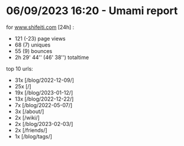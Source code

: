 # 06/09/2023 16:20 - Umami report
for www.shifeiti.com [24h] :

 - 121 (-23) page views
 - 68 (7) uniques
 - 55 (9) bounces
 - 2h 29' 44'' (46' 38'') totaltime


top 10 urls:
 - 31x [/blog/2022-12-09/]
 - 25x [/]
 - 19x [/blog/2023-01-12/]
 - 13x [/blog/2022-12-22/]
 - 7x [/blog/2022-05-07/]
 - 3x [/about/]
 - 2x [/wiki/]
 - 2x [/blog/2023-02-03/]
 - 2x [/friends/]
 - 1x [/blog/tags/]


